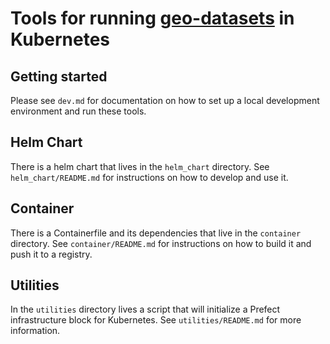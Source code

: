 # Tools for running [geo-datasets](https://github.com/aiddata/geo-datasets) in Kubernetes

## Getting started

Please see `dev.md` for documentation on how to set up a local development environment and run these tools.


## Helm Chart

There is a helm chart that lives in the `helm_chart` directory.
See `helm_chart/README.md` for instructions on how to develop and use it.


## Container

There is a Containerfile and its dependencies that live in the `container` directory.
See `container/README.md` for instructions on how to build it and push it to a registry.


## Utilities

In the `utilities` directory lives a script that will initialize a Prefect infrastructure block for Kubernetes.
See `utilities/README.md` for more information.
